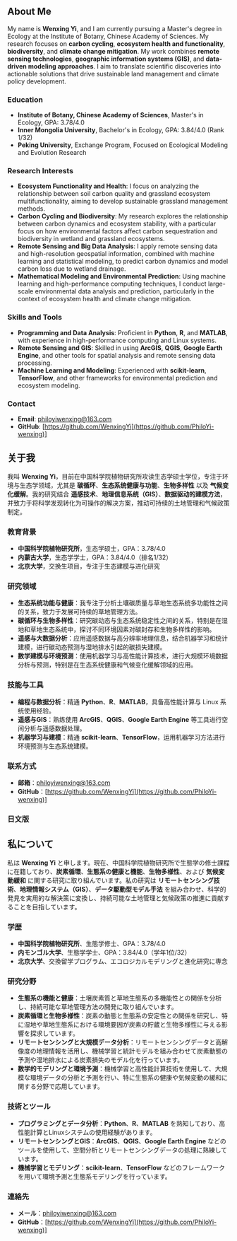 ## About Me

My name is **Wenxing Yi**, and I am currently pursuing a Master's degree in Ecology at the Institute of Botany, Chinese Academy of Sciences. My research focuses on **carbon cycling**, **ecosystem health and functionality**, **biodiversity**, and **climate change mitigation**. My work combines **remote sensing technologies**, **geographic information systems (GIS)**, and **data-driven modeling approaches**. I aim to translate scientific discoveries into actionable solutions that drive sustainable land management and climate policy development.

### Education

- **Institute of Botany, Chinese Academy of Sciences**, Master's in Ecology, GPA: 3.78/4.0
- **Inner Mongolia University**, Bachelor's in Ecology, GPA: 3.84/4.0 (Rank 1/32)
- **Peking University**, Exchange Program, Focused on Ecological Modeling and Evolution Research

### Research Interests

- **Ecosystem Functionality and Health**: I focus on analyzing the relationship between soil carbon quality and grassland ecosystem multifunctionality, aiming to develop sustainable grassland management methods.
- **Carbon Cycling and Biodiversity**: My research explores the relationship between carbon dynamics and ecosystem stability, with a particular focus on how environmental factors affect carbon sequestration and biodiversity in wetland and grassland ecosystems.
- **Remote Sensing and Big Data Analysis**: I apply remote sensing data and high-resolution geospatial information, combined with machine learning and statistical modeling, to predict carbon dynamics and model carbon loss due to wetland drainage.
- **Mathematical Modeling and Environmental Prediction**: Using machine learning and high-performance computing techniques, I conduct large-scale environmental data analysis and prediction, particularly in the context of ecosystem health and climate change mitigation.

### Skills and Tools

- **Programming and Data Analysis**: Proficient in **Python**, **R**, and **MATLAB**, with experience in high-performance computing and Linux systems.
- **Remote Sensing and GIS**: Skilled in using **ArcGIS**, **QGIS**, **Google Earth Engine**, and other tools for spatial analysis and remote sensing data processing.
- **Machine Learning and Modeling**: Experienced with **scikit-learn**, **TensorFlow**, and other frameworks for environmental prediction and ecosystem modeling.

### Contact

- **Email**: [philoyiwenxing@163.com](mailto:philoyiwenxing@163.com)
- **GitHub**: [https://github.com/WenxingYi](https://github.com/PhiloYi-wenxing)]
## 关于我

我叫 **Wenxing Yi**，目前在中国科学院植物研究所攻读生态学硕士学位，专注于环境与生态学领域，尤其是 **碳循环**、**生态系统健康与功能**、**生物多样性** 以及 **气候变化缓解**。我的研究结合 **遥感技术**、**地理信息系统（GIS）**、**数据驱动的建模方法**，并致力于将科学发现转化为可操作的解决方案，推动可持续的土地管理和气候政策制定。

### 教育背景

- **中国科学院植物研究所**，生态学硕士，GPA：3.78/4.0
- **内蒙古大学**，生态学学士，GPA：3.84/4.0（排名1/32）
- **北京大学**，交换生项目，专注于生态建模与进化研究

### 研究领域

- **生态系统功能与健康**：我专注于分析土壤碳质量与草地生态系统多功能性之间的关系，致力于发展可持续的草地管理方法。
- **碳循环与生物多样性**：研究碳动态与生态系统稳定性之间的关系，特别是在湿地和草地生态系统中，探讨不同环境因素对碳封存和生物多样性的影响。
- **遥感与大数据分析**：应用遥感数据与高分辨率地理信息，结合机器学习和统计建模，进行碳动态预测与湿地排水引起的碳损失建模。
- **数学建模与环境预测**：使用机器学习与高性能计算技术，进行大规模环境数据分析与预测，特别是在生态系统健康和气候变化缓解领域的应用。

### 技能与工具

- **编程与数据分析**：精通 **Python**、**R**、**MATLAB**，具备高性能计算与 Linux 系统使用经验。
- **遥感与GIS**：熟练使用 **ArcGIS**、**QGIS**、**Google Earth Engine** 等工具进行空间分析与遥感数据处理。
- **机器学习与建模**：精通 **scikit-learn**、**TensorFlow**，运用机器学习方法进行环境预测与生态系统建模。

### 联系方式

- **邮箱**：[philoyiwenxing@163.com](mailto:philoyiwenxing@163.com)
- **GitHub**：[https://github.com/WenxingYi](https://github.com/PhiloYi-wenxing)]


### **日文版**

## 私について

私は **Wenxing Yi** と申します。現在、中国科学院植物研究所で生態学の修士課程に在籍しており、**炭素循環**、**生態系の健康と機能**、**生物多様性**、および **気候変動緩和** に関する研究に取り組んでいます。私の研究は **リモートセンシング技術**、**地理情報システム（GIS）**、**データ駆動型モデル手法** を組み合わせ、科学的発見を実用的な解決策に変換し、持続可能な土地管理と気候政策の推進に貢献することを目指しています。

### 学歴

- **中国科学院植物研究所**、生態学修士、GPA：3.78/4.0
- **内モンゴル大学**、生態学学士、GPA：3.84/4.0（学年1位/32）
- **北京大学**、交換留学プログラム、エコロジカルモデリングと進化研究に専念

### 研究分野

- **生態系の機能と健康**：土壌炭素質と草地生態系の多機能性との関係を分析し、持続可能な草地管理方法の開発に取り組んでいます。
- **炭素循環と生物多様性**：炭素の動態と生態系の安定性との関係を研究し、特に湿地や草地生態系における環境要因が炭素の貯蔵と生物多様性に与える影響を探求しています。
- **リモートセンシングと大規模データ分析**：リモートセンシングデータと高解像度の地理情報を活用し、機械学習と統計モデルを組み合わせて炭素動態の予測や湿地排水による炭素損失のモデル化を行っています。
- **数学的モデリングと環境予測**：機械学習と高性能計算技術を使用して、大規模な環境データの分析と予測を行い、特に生態系の健康や気候変動の緩和に関する分野で応用しています。

### 技術とツール

- **プログラミングとデータ分析**：**Python**、**R**、**MATLAB** を熟知しており、高性能計算とLinuxシステムの使用経験があります。
- **リモートセンシングとGIS**：**ArcGIS**、**QGIS**、**Google Earth Engine** などのツールを使用して、空間分析とリモートセンシングデータの処理に熟練しています。
- **機械学習とモデリング**：**scikit-learn**、**TensorFlow** などのフレームワークを用いて環境予測と生態系モデリングを行っています。

### 連絡先

- **メール**：[philoyiwenxing@163.com](mailto:philoyiwenxing@163.com)
- **GitHub**：[https://github.com/WenxingYi](https://github.com/PhiloYi-wenxing)]





